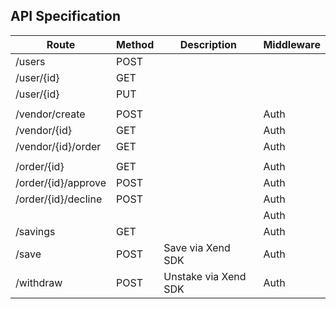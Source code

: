 ## API Specification

| Route  	                | Method  	|  Description 	        |  Middleware 	        |
|---	                    |---	    |---	                |---	                |
| /users  	                |  POST 	|   	                |   	                |
| /user/{id}  	            |  GET 	    |   	                |   	                | 
| /user/{id}  	            |  PUT 	    |   	                |   	                |
|  	                        |   	    |   	                |   	                |
| /vendor/create 	        |  POST 	|   	                | Auth | Admin	        |
| /vendor/{id} 	            |  GET 	    |   	                | Auth  	            |
| /vendor/{id}/order 	    |  GET 	    |   	                | Auth  	            |
|  	                        |   	    |   	                |   	                |
| /order/{id} 	            |  GET 	    |   	                | Auth  	            |
| /order/{id}/approve 	    |  POST 	|   	                | Auth | Vendor {Owner} |
| /order/{id}/decline 	    |  POST 	|   	                | Auth | Vendor {Owner} |
|                    	    |        	|   	                | Auth  	            |
| /savings 	                |  GET 	    |   	                | Auth  	            |
| /save 	                |  POST 	| Save via Xend SDK     | Auth  	            |
| /withdraw 	            |  POST 	| Unstake via Xend SDK  | Auth  	            |